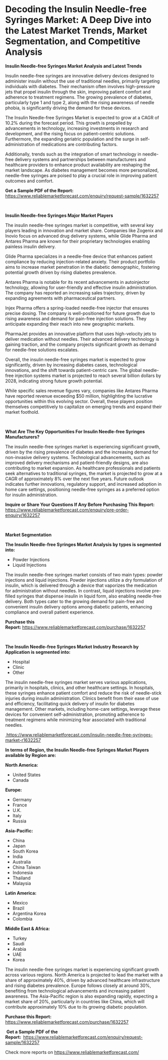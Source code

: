<p><h1>Decoding the Insulin Needle-free Syringes Market: A Deep Dive into the Latest Market Trends, Market Segmentation, and Competitive Analysis</h1></p><p><strong>Insulin Needle-free Syringes Market Analysis and Latest Trends</strong></p>
<p><p>Insulin needle-free syringes are innovative delivery devices designed to administer insulin without the use of traditional needles, primarily targeting individuals with diabetes. Their mechanism often involves high-pressure jets that propel insulin through the skin, improving patient comfort and adherence to treatment regimens. The growing prevalence of diabetes, particularly type 1 and type 2, along with the rising awareness of needle phobia, is significantly driving the demand for these devices.</p><p>The Insulin Needle-free Syringes Market is expected to grow at a CAGR of 10.2% during the forecast period. This growth is propelled by advancements in technology, increasing investments in research and development, and the rising focus on patient-centric solutions. Furthermore, the expanding geriatric population and the surge in self-administration of medications are contributing factors. </p><p>Additionally, trends such as the integration of smart technology in needle-free delivery systems and partnerships between manufacturers and healthcare providers to enhance product availability are reshaping the market landscape. As diabetes management becomes more personalized, needle-free syringes are poised to play a crucial role in improving patient outcomes and comfort.</p></p>
<p><strong>Get a Sample PDF of the Report:&nbsp;</strong> <a href="https://www.reliablemarketforecast.com/enquiry/request-sample/1632257?utm_campaign=2314&utm_medium=2&utm_source=Github&utm_content=ia&utm_term=29032025&utm_id=insulin-needle-free-syringes">https://www.reliablemarketforecast.com/enquiry/request-sample/1632257</a></p>
<p>&nbsp;</p>
<p><strong>Insulin Needle-free Syringes Major Market Players</strong></p>
<p><p>The insulin needle-free syringes market is competitive, with several key players leading in innovation and market share. Companies like Zogenix and Inovio focus on advanced drug delivery systems, while Glide Pharma and Antares Pharma are known for their proprietary technologies enabling painless insulin delivery. </p><p>Glide Pharma specializes in a needle-free device that enhances patient compliance by reducing injection-related anxiety. Their product portfolio aims to increase market penetration in the diabetic demographic, fostering potential growth driven by rising diabetes prevalence. </p><p>Antares Pharma is notable for its recent advancements in autoinjector technology, allowing for user-friendly and effective insulin administration. The company has reported an increasing sales trajectory, driven by expanding agreements with pharmaceutical partners. </p><p>Injex Pharma offers a spring-loaded needle-free injector that ensures precise dosing. The company is well-positioned for future growth due to rising awareness and demand for pain-free injection solutions. They anticipate expanding their reach into new geographic markets.</p><p>PharmaJet provides an innovative platform that uses high-velocity jets to deliver medication without needles. Their advanced delivery technology is gaining traction, and the company projects significant growth as demand for needle-free solutions escalates.</p><p>Overall, the insulin needle-free syringes market is expected to grow significantly, driven by increasing diabetes cases, technological innovations, and the shift towards patient-centric care. The global needle-free injection systems market is projected to reach several billion dollars by 2028, indicating strong future growth potential.</p><p>While specific sales revenue figures vary, companies like Antares Pharma have reported revenue exceeding $50 million, highlighting the lucrative opportunities within this evolving sector. Overall, these players position themselves competitively to capitalize on emerging trends and expand their market foothold.</p></p>
<p>&nbsp;</p>
<p><strong>What Are The Key Opportunities For Insulin Needle-free Syringes Manufacturers?</strong></p>
<p><p>The insulin needle-free syringes market is experiencing significant growth, driven by the rising prevalence of diabetes and the increasing demand for non-invasive delivery systems. Technological advancements, such as improved delivery mechanisms and patient-friendly designs, are also contributing to market expansion. As healthcare professionals and patients seek alternatives to traditional syringes, the market is projected to grow at a CAGR of approximately 8% over the next five years. Future outlook indicates further innovations, regulatory support, and increased adoption in home care settings, positioning needle-free syringes as a preferred option for insulin administration.</p></p>
<p><strong>Inquire or Share Your Questions If Any Before Purchasing This Report:</strong> <a href="https://www.reliablemarketforecast.com/enquiry/pre-order-enquiry/1632257?utm_campaign=2314&utm_medium=2&utm_source=Github&utm_content=ia&utm_term=29032025&utm_id=insulin-needle-free-syringes">https://www.reliablemarketforecast.com/enquiry/pre-order-enquiry/1632257</a></p>
<p>&nbsp;</p>
<p><strong>Market Segmentation</strong></p>
<p><strong>The Insulin Needle-free Syringes Market Analysis by types is segmented into:</strong></p>
<p><ul><li>Powder Injections</li><li>Liquid Injections</li></ul></p>
<p><p>The insulin needle-free syringes market consists of two main types: powder injections and liquid injections. Powder injections utilize a dry formulation of insulin, which is delivered through a device that vaporizes the medication for administration without needles. In contrast, liquid injections involve pre-filled syringes that dispense insulin in liquid form, also enabling needle-free delivery. Both types cater to the growing demand for pain-free and convenient insulin delivery options among diabetic patients, enhancing compliance and overall patient experience.</p></p>
<p><strong>Purchase this Report:&nbsp;</strong><a href="https://www.reliablemarketforecast.com/purchase/1632257?utm_campaign=2314&utm_medium=2&utm_source=Github&utm_content=ia&utm_term=29032025&utm_id=insulin-needle-free-syringes">https://www.reliablemarketforecast.com/purchase/1632257</a></p>
<p>&nbsp;</p>
<p><strong>The Insulin Needle-free Syringes Market Industry Research by Application is segmented into:</strong></p>
<p><ul><li>Hospital</li><li>Clinic</li><li>Other</li></ul></p>
<p><p>The insulin needle-free syringes market serves various applications, primarily in hospitals, clinics, and other healthcare settings. In hospitals, these syringes enhance patient comfort and reduce the risk of needle-stick injuries during insulin administration. Clinics benefit from their ease of use and efficiency, facilitating quick delivery of insulin for diabetes management. Other markets, including home-care settings, leverage these devices for convenient self-administration, promoting adherence to treatment regimens while minimizing fear associated with traditional needles.</p></p>
<p><a href="https://www.reliablemarketforecast.com/insulin-needle-free-syringes-market-r1632257?utm_campaign=2314&utm_medium=2&utm_source=Github&utm_content=ia&utm_term=29032025&utm_id=insulin-needle-free-syringes">&nbsp;https://www.reliablemarketforecast.com/insulin-needle-free-syringes-market-r1632257</a></p>
<p><strong>In terms of Region, the Insulin Needle-free Syringes Market Players available by Region are:</strong></p>
<p>
    <p> <strong> North America: </strong>
        <ul>
            <li>United States</li>
            <li>Canada</li>
        </ul>
        </p> 
    <p> <strong> Europe: </strong>
        <ul>
            <li>Germany</li>
            <li>France</li>
            <li>U.K.</li>
            <li>Italy</li>
            <li>Russia</li>
        </ul>
        </p> 
    <p> <strong> Asia-Pacific: </strong>
        <ul>
            <li>China</li>
            <li>Japan</li>
            <li>South Korea</li>
            <li>India</li>
            <li>Australia</li>
            <li>China Taiwan</li>
            <li>Indonesia</li>
            <li>Thailand</li>
            <li>Malaysia</li>
        </ul>
        </p> 
    <p> <strong> Latin America: </strong>
        <ul>
            <li>Mexico</li>
            <li>Brazil</li>
            <li>Argentina Korea</li>
            <li>Colombia</li>
        </ul>
        </p> 
    <p> <strong> Middle East & Africa: </strong>
        <ul>
            <li>Turkey</li>
            <li>Saudi</li>
            <li>Arabia</li>
            <li>UAE</li>
            <li>Korea</li>
        </ul>
    </p>
    </p>
<p><p>The insulin needle-free syringes market is experiencing significant growth across various regions. North America is projected to lead the market with a share of approximately 40%, driven by advanced healthcare infrastructure and rising diabetes prevalence. Europe follows closely at around 30%, benefiting from technological advancements and increasing patient awareness. The Asia-Pacific region is also expanding rapidly, expecting a market share of 20%, particularly in countries like China, which will contribute approximately 10% due to its growing diabetic population.</p></p>
<p><strong>Purchase this Report: </strong><a href="https://www.reliablemarketforecast.com/purchase/1632257?utm_campaign=2314&utm_medium=2&utm_source=Github&utm_content=ia&utm_term=29032025&utm_id=insulin-needle-free-syringes">https://www.reliablemarketforecast.com/purchase/1632257</a></p>
<p>&nbsp;<strong>Get a Sample PDF of the Report:&nbsp;&nbsp;</strong><a href="https://www.reliablemarketforecast.com/enquiry/request-sample/1632257?utm_campaign=2314&utm_medium=2&utm_source=Github&utm_content=ia&utm_term=29032025&utm_id=insulin-needle-free-syringes">https://www.reliablemarketforecast.com/enquiry/request-sample/1632257</a></p>
<p><strong></strong></p>
<p>Check more reports on <a href="https://www.reliablemarketforecast.com/?utm_campaign=2314&utm_medium=2&utm_source=Github&utm_content=ia&utm_term=29032025&utm_id=insulin-needle-free-syringes">https://www.reliablemarketforecast.com/</a></p>